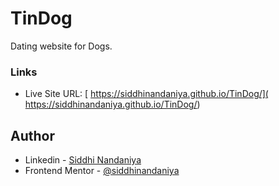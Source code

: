 # TinDog
 Dating website for Dogs.

### Links

- Live Site URL: [ https://siddhinandaniya.github.io/TinDog/](  https://siddhinandaniya.github.io/TinDog/)

## Author

- Linkedin - [Siddhi Nandaniya](https://www.linkedin.com/in/siddhi-nandaniya/)
- Frontend Mentor - [@siddhinandaniya](https://www.frontendmentor.io/profile/Siddhinandaniya)

